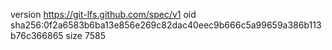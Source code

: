version https://git-lfs.github.com/spec/v1
oid sha256:0f2a6583b6ba13e856e269c82dac40eec9b666c5a99659a386b113b76c366865
size 7585

